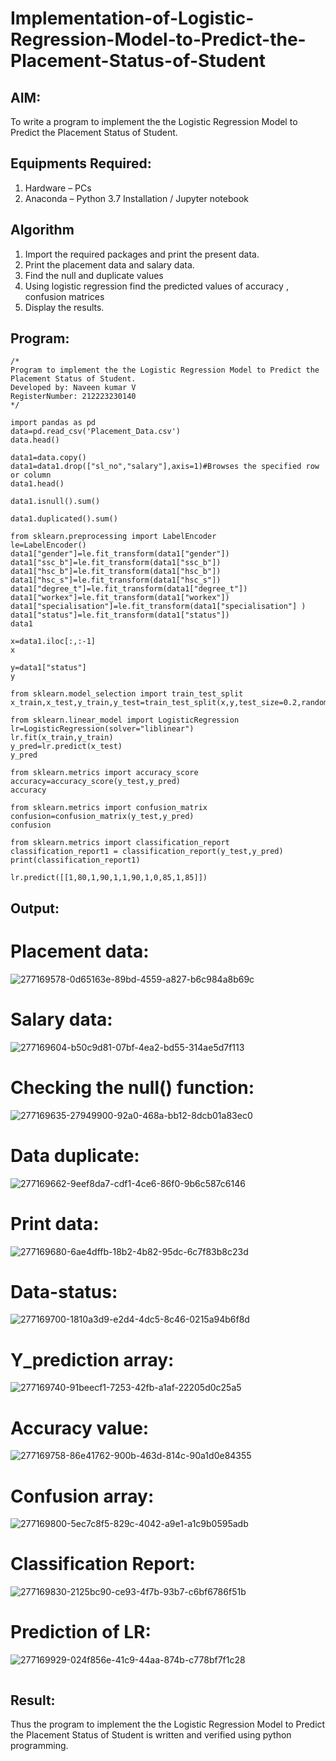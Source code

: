 # Implementation-of-Logistic-Regression-Model-to-Predict-the-Placement-Status-of-Student

## AIM:
To write a program to implement the the Logistic Regression Model to Predict the Placement Status of Student.

## Equipments Required:
1. Hardware – PCs
2. Anaconda – Python 3.7 Installation / Jupyter notebook

## Algorithm
1. Import the required packages and print the present data.
2. Print the placement data and salary data.
3. Find the null and duplicate values
4. Using logistic regression find the predicted values of accuracy , confusion matrices
5. Display the results.

## Program:
```
/*
Program to implement the the Logistic Regression Model to Predict the Placement Status of Student.
Developed by: Naveen kumar V
RegisterNumber: 212223230140
*/
```


```
import pandas as pd
data=pd.read_csv('Placement_Data.csv')
data.head()

data1=data.copy()
data1=data1.drop(["sl_no","salary"],axis=1)#Browses the specified row or column
data1.head()

data1.isnull().sum()

data1.duplicated().sum()

from sklearn.preprocessing import LabelEncoder
le=LabelEncoder()
data1["gender"]=le.fit_transform(data1["gender"])
data1["ssc_b"]=le.fit_transform(data1["ssc_b"])
data1["hsc_b"]=le.fit_transform(data1["hsc_b"])
data1["hsc_s"]=le.fit_transform(data1["hsc_s"])
data1["degree_t"]=le.fit_transform(data1["degree_t"])
data1["workex"]=le.fit_transform(data1["workex"])
data1["specialisation"]=le.fit_transform(data1["specialisation"] )     
data1["status"]=le.fit_transform(data1["status"])       
data1 

x=data1.iloc[:,:-1]
x

y=data1["status"]
y

from sklearn.model_selection import train_test_split
x_train,x_test,y_train,y_test=train_test_split(x,y,test_size=0.2,random_state=0)

from sklearn.linear_model import LogisticRegression
lr=LogisticRegression(solver="liblinear")
lr.fit(x_train,y_train)
y_pred=lr.predict(x_test)
y_pred

from sklearn.metrics import accuracy_score
accuracy=accuracy_score(y_test,y_pred)
accuracy

from sklearn.metrics import confusion_matrix
confusion=confusion_matrix(y_test,y_pred)
confusion

from sklearn.metrics import classification_report
classification_report1 = classification_report(y_test,y_pred)
print(classification_report1)

lr.predict([[1,80,1,90,1,1,90,1,0,85,1,85]])
```


## Output:
# Placement data:

![277169578-0d65163e-89bd-4559-a827-b6c984a8b69c](https://github.com/rajalakshmi8248/Implementation-of-Logistic-Regression-Model-to-Predict-the-Placement-Status-of-Student/assets/122860827/19b35163-7efc-4c7d-aa80-3b8a68fe16ce)

# Salary data:

![277169604-b50c9d81-07bf-4ea2-bd55-314ae5d7f113](https://github.com/rajalakshmi8248/Implementation-of-Logistic-Regression-Model-to-Predict-the-Placement-Status-of-Student/assets/122860827/4dd77526-4cd6-40ba-9610-cbe86f393249)


# Checking the null() function:

![277169635-27949900-92a0-468a-bb12-8dcb01a83ec0](https://github.com/rajalakshmi8248/Implementation-of-Logistic-Regression-Model-to-Predict-the-Placement-Status-of-Student/assets/122860827/d413eb3b-2c9a-489e-8c3c-844c3425c55d)

# Data duplicate:

![277169662-9eef8da7-cdf1-4ce6-86f0-9b6c587c6146](https://github.com/rajalakshmi8248/Implementation-of-Logistic-Regression-Model-to-Predict-the-Placement-Status-of-Student/assets/122860827/44d47176-c76e-4483-8622-a953864a04af)

# Print data:

![277169680-6ae4dffb-18b2-4b82-95dc-6c7f83b8c23d](https://github.com/rajalakshmi8248/Implementation-of-Logistic-Regression-Model-to-Predict-the-Placement-Status-of-Student/assets/122860827/01f1d051-407c-4bdb-b0f1-11195b76e2ee) 

# Data-status:

![277169700-1810a3d9-e2d4-4dc5-8c46-0215a94b6f8d](https://github.com/rajalakshmi8248/Implementation-of-Logistic-Regression-Model-to-Predict-the-Placement-Status-of-Student/assets/122860827/2dad67a2-3939-471b-9f7c-0e2f50bb0cd1)

# Y_prediction array:

![277169740-91beecf1-7253-42fb-a1af-22205d0c25a5](https://github.com/rajalakshmi8248/Implementation-of-Logistic-Regression-Model-to-Predict-the-Placement-Status-of-Student/assets/122860827/f471fbaf-a6bc-476d-b4ea-0903a23dba24)

# Accuracy value:

![277169758-86e41762-900b-463d-814c-90a1d0e84355](https://github.com/rajalakshmi8248/Implementation-of-Logistic-Regression-Model-to-Predict-the-Placement-Status-of-Student/assets/122860827/8831a1a5-adb3-4636-a129-16298730536e)

# Confusion array:

![277169800-5ec7c8f5-829c-4042-a9e1-a1c9b0595adb](https://github.com/rajalakshmi8248/Implementation-of-Logistic-Regression-Model-to-Predict-the-Placement-Status-of-Student/assets/122860827/900b225f-4b0b-4339-bff9-54d5cd69a7b6)

# Classification Report:

![277169830-2125bc90-ce93-4f7b-93b7-c6bf6786f51b](https://github.com/rajalakshmi8248/Implementation-of-Logistic-Regression-Model-to-Predict-the-Placement-Status-of-Student/assets/122860827/9f0672e7-b0e6-4d34-aaba-bfb8c62c787f)

# Prediction of LR:

![277169929-024f856e-41c9-44aa-874b-c778bf7f1c28](https://github.com/rajalakshmi8248/Implementation-of-Logistic-Regression-Model-to-Predict-the-Placement-Status-of-Student/assets/122860827/8aef5dd1-1d30-421e-bc82-bfa6ff084a14)
```
```
## Result:
Thus the program to implement the the Logistic Regression Model to Predict the Placement Status of Student is written and verified using python programming.
